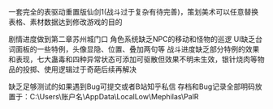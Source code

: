 一套完全的表驱动重置版仙剑1(战斗过于复杂有待完善)，策划美术可以任意替换表格、素材数据达到修改游戏的目的

剧情进度做到第二章苏州城门口
角色系统缺乏NPC的移动和怪物的巡逻
UI缺乏台词面板的一些特例，头像显隐、位置、叠加两句等
战斗进度缺乏部分特例的效果和表现，七大蛊毒和四种异常状态可添加可驱散但效果不明未生效，银针烧肉等物品的投掷、使用逻辑过于奇葩后续再解决

缺乏足够测试的如果遇到Bug可提交或者B站知乎私信
存档和Bug记录全部明码放置于：C:\Users\账户名\AppData\LocalLow\Mephilas\PalR
